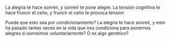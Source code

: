 La alegría te hace sonreír, y sonreír te pone alegre.
La tensión cognitiva te hace fruncir el ceño, y fruncir el ceño te provoca tension

Puede que esto sea por condicionamiento? La alegría te hace sonreír, y esto ha pasado tantas veces en la vida que nos condiciona para ponernos alegres si sonreímos voluntariamente? O es algo genético?